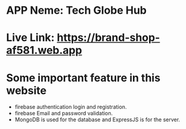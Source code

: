 # APP Neme: Tech Globe Hub

# Live Link: https://brand-shop-af581.web.app


# Some important feature in this website

* firebase authentication login and registration. 
* firebase Email and password validation. 
* MongoDB is used for the database and ExpressJS is for the server. 



